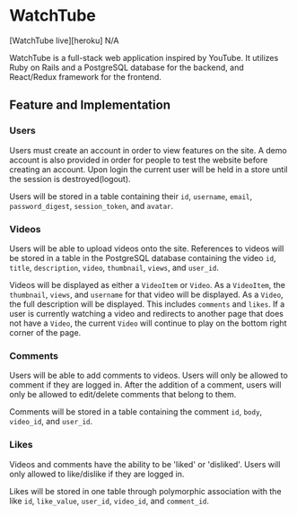 # WatchTube

[WatchTube live][heroku] N/A

WatchTube is a full-stack web application inspired by YouTube. It utilizes Ruby on Rails and a PostgreSQL database for the backend, and React/Redux framework for the frontend.

## Feature and Implementation

### Users
Users must create an account in order to view features on the site. A demo account is also provided in order for people to test the website before creating an account. Upon login the current user will be held in a store until the session is destroyed(logout).

Users will be stored in a table containing their `id`, `username`, `email`, `password_digest`, `session_token`, and `avatar`.

### Videos
Users will be able to upload videos onto the site. References to videos will be stored in a table in the PostgreSQL database containing the video `id`, `title`, `description`, `video`, `thumbnail`, `views`, and `user_id`.

Videos will be displayed as either a `VideoItem` or `Video`. As a `VideoItem`, the `thumbnail`, `views`, and `username` for that video will be displayed. As a `Video`, the full description will be displayed. This includes `comments` and `likes`. If a user is currently watching a video and redirects to another page that does not have a `Video`, the current `Video` will continue to play on the bottom right corner of the page.

### Comments
Users will be able to add comments to videos. Users will only be allowed to comment if they are logged in. After the addition of a comment, users will only be allowed to edit/delete comments that belong to them.

Comments will be stored in a table containing the comment `id`, `body`, `video_id`, and `user_id`.

### Likes
Videos and comments have the ability to be 'liked' or 'disliked'. Users will only allowed to like/dislike if they are logged in.

Likes will be stored in one table through polymorphic association with the like `id`, `like_value`, `user_id`, `video_id`, and `comment_id`.
